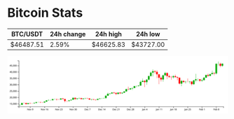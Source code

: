 # Bitcoin Stats

BTC/USDT|24h change|24h high|24h low|
|---|---|---|---|
|$46487.51|2.59%|$46625.83|$43727.00|

<img src="./chart.svg">

